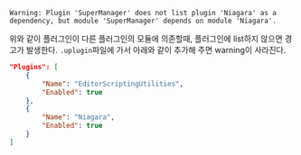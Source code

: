 `Warning: Plugin 'SuperManager' does not list plugin 'Niagara' as a dependency, but module 'SuperManager' depends on module 'Niagara'.`

위와 같이 플러그인이 다른 플러그인의 모듈에 의존할때, 플러그인에 list하지 않으면 경고가 발생한다.
`.uplugin`파일에 가서 아래와 같이 추가해 주면 warning이 사라진다.
```json
"Plugins": [
	{
		"Name": "EditorScriptingUtilities",
		"Enabled": true
	},
	{
		"Name": "Niagara",
		"Enabled": true
	}
]
```
